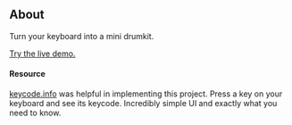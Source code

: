 ## About
Turn your keyboard into a mini drumkit.

[Try the live demo.](https://cdn.rawgit.com/StephanieCunnane/javascript30/84f72f44/01%20-%20JavaScript%20Drum%20Kit/index.html)


#### Resource
[keycode.info](http://keycode.info/) was helpful in implementing this project. Press a key on your keyboard and see its keycode. Incredibly simple UI and exactly what you need to know.
